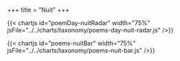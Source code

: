 +++
title = "Nuit"
+++

{{< chartjs id="poemDay-nuitRadar" width="75%" jsFile="../../charts/taxonomy/poems-day-nuit-radar.js" />}}

{{< chartjs id="poems-nuitBar" width="75%" jsFile="../../charts/taxonomy/poems-nuit-bar.js" />}}